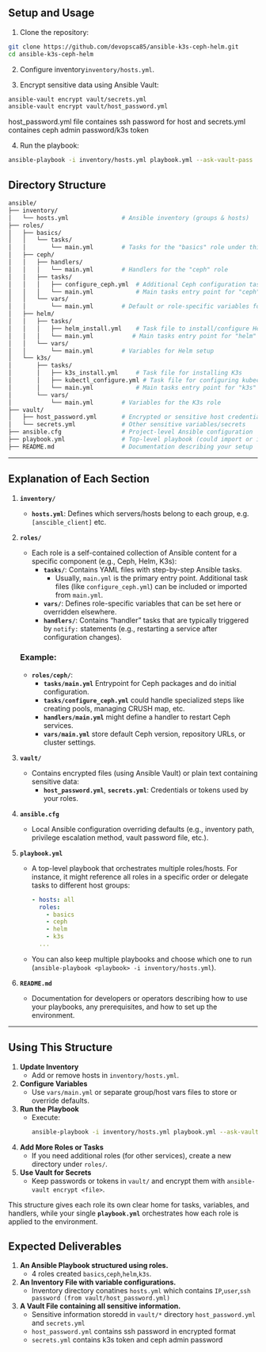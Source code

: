 ## Setup and Usage
1. Clone the repository:
```sh
git clone https://github.com/devopsca85/ansible-k3s-ceph-helm.git
cd ansible-k3s-ceph-helm
```
2. Configure inventory`inventory/hosts.yml`.

3. Encrypt sensitive data using Ansible Vault:
```sh
ansible-vault encrypt vault/secrets.yml
ansible-vault encrypt vault/host_password.yml
```
host_password.yml file containes ssh password for host and secrets.yml containes ceph admin password/k3s token

4. Run the playbook:
```sh
ansible-playbook -i inventory/hosts.yml playbook.yml --ask-vault-pass
```

## Directory Structure
```sh
ansible/
├── inventory/
│   └── hosts.yml               # Ansible inventory (groups & hosts)
├── roles/
│   ├── basics/
│   │   └── tasks/
│   │       └── main.yml        # Tasks for the "basics" role under this we are executing apt update command on hosts
│   ├── ceph/
│   │   ├── handlers/
│   │   │   └── main.yml        # Handlers for the "ceph" role
│   │   ├── tasks/
│   │   │   ├── configure_ceph.yml  # Additional Ceph configuration tasks
│   │   │   └── main.yml            # Main tasks entry point for "ceph" role
│   │   └── vars/
│   │       └── main.yml        # Default or role-specific variables for Ceph
│   ├── helm/
│   │   ├── tasks/
│   │   │   ├── helm_install.yml    # Task file to install/configure Helm
│   │   │   └── main.yml           # Main tasks entry point for "helm" role
│   │   └── vars/
│   │       └── main.yml        # Variables for Helm setup
│   └── k3s/
│       ├── tasks/
│       │   ├── k3s_install.yml     # Task file for installing K3s
│       │   ├── kubectl_configure.yml # Task file for configuring kubectl
│       │   └── main.yml            # Main tasks entry point for "k3s" role
│       └── vars/
│           └── main.yml        # Variables for the K3s role
├── vault/
│   ├── host_password.yml       # Encrypted or sensitive host credentials
│   └── secrets.yml             # Other sensitive variables/secrets
├── ansible.cfg                 # Project-level Ansible configuration
├── playbook.yml                # Top-level playbook (could import or include role playbooks)
├── README.md                   # Documentation describing your setup
```
---

## Explanation of Each Section

1. **`inventory/`**  
   - **`hosts.yml`**: Defines which servers/hosts belong to each group, e.g. `[anscible_client]` etc.

2. **`roles/`**  
   - Each role is a self-contained collection of Ansible content for a specific component (e.g., Ceph, Helm, K3s):
     - **`tasks/`**: Contains YAML files with step-by-step Ansible tasks.  
       - Usually, `main.yml` is the primary entry point. Additional task files (like `configure_ceph.yml`) can be included or imported from `main.yml`.
     - **`vars/`**: Defines role-specific variables that can be set here or overridden elsewhere.
     - **`handlers/`**: Contains “handler” tasks that are typically triggered by `notify:` statements (e.g., restarting a service after configuration changes).

   ### Example:
   - **`roles/ceph/`**:
     - **`tasks/main.yml`** Entrypoint for Ceph packages and do initial configuration.
     - **`tasks/configure_ceph.yml`** could handle specialized steps like creating pools, managing CRUSH map, etc.
     - **`handlers/main.yml`** might define a handler to restart Ceph services.
     - **`vars/main.yml`** store default Ceph version, repository URLs, or cluster settings.

3. **`vault/`**  
   - Contains encrypted files (using Ansible Vault) or plain text containing sensitive data:
     - **`host_password.yml`**, **`secrets.yml`**: Credentials or tokens used by your roles.

4. **`ansible.cfg`**  
   - Local Ansible configuration overriding defaults (e.g., inventory path, privilege escalation method, vault password file, etc.).

5. **`playbook.yml`**  
   - A top-level playbook that orchestrates multiple roles/hosts. For instance, it might reference all roles in a specific order or delegate tasks to different host groups:
     ```yaml
     - hosts: all
       roles:
         - basics
         - ceph
         - helm
         - k3s
       ...
     ```
   - You can also keep multiple playbooks and choose which one to run (`ansible-playbook <playbook> -i inventory/hosts.yml`).

6. **`README.md`**  
   - Documentation for developers or operators describing how to use your playbooks, any prerequisites, and how to set up the environment.

---

## Using This Structure

1. **Update Inventory**  
   - Add or remove hosts in `inventory/hosts.yml`.
2. **Configure Variables**  
   - Use `vars/main.yml` or separate group/host vars files to store or override defaults.
3. **Run the Playbook**  
   - Execute:  
     ```bash
     ansible-playbook -i inventory/hosts.yml playbook.yml --ask-vault-pass
     ```
4. **Add More Roles or Tasks**  
   - If you need additional roles (for other services), create a new directory under `roles/`.
5. **Use Vault for Secrets**  
   - Keep passwords or tokens in `vault/` and encrypt them with `ansible-vault encrypt <file>`.

This structure gives each role its own clear home for tasks, variables, and handlers, while your single **`playbook.yml`** orchestrates how each role is applied to the environment.
    
## Expected Deliverables

1. **An Ansible Playbook structured using roles.**
   - 4 roles created `basics`,`ceph`,`helm`,`k3s`.
2. **An Inventory File with variable configurations.**
   - Inventory directory conatines `hosts.yml` which contains `IP`,`user`,`ssh password (from vault/host_password.yml)`
3. **A Vault File containing all sensitive information.**
   - Sensitive information storedd in `vault/*` directory `host_password.yml` and `secrets.yml`
   - `host_password.yml` contains ssh password in encrypted format
   - `secrets.yml` contains k3s token and ceph admin password 
